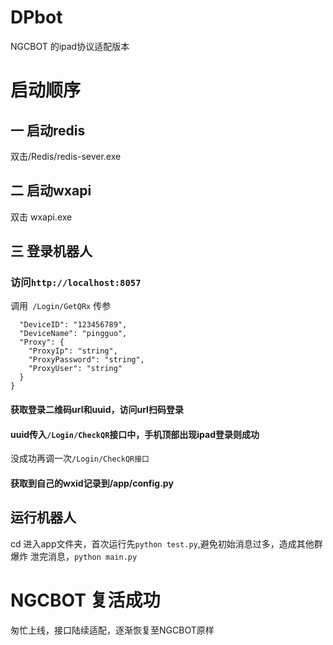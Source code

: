 # DPbot
NGCBOT 的ipad协议适配版本
# 启动顺序

## 一 启动redis
双击/Redis/redis-sever.exe
## 二 启动wxapi
双击 wxapi.exe
## 三 登录机器人
### 访问`http://localhost:8057`
调用` /Login/GetQRx` 传参
```{
  "DeviceID": "123456789",
  "DeviceName": "pingguo",
  "Proxy": {
    "ProxyIp": "string",
    "ProxyPassword": "string",
    "ProxyUser": "string"
  }
}
```
#### 获取登录二维码url和uuid，访问url扫码登录

#### uuid传入`/Login/CheckQR`接口中，手机顶部出现ipad登录则成功
没成功再调一次`/Login/CheckQR接口`
#### 获取到自己的wxid记录到/app/config.py
## 运行机器人
cd  进入app文件夹，首次运行先`python test.py`,避免初始消息过多，造成其他群爆炸
泄完消息，`python main.py`
# NGCBOT 复活成功
匆忙上线，接口陆续适配，逐渐恢复至NGCBOT原样


